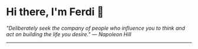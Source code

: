 <h1>Hi there, I'm Ferdi 👋</h1>

<p><em>
  "Deliberately seek the company of people who influence you to think and act on building the life you desire." — Napoleon Hill
</em></p>

---
